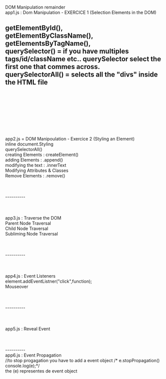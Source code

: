 DOM Manipulation remainder
<br>
app1.js : Dom Manipulation - EXERCICE 1 (Selection Elements in the DOM)
<br>

getElementById(),
<br>
getElementByClassName(),
<br>
getElementsByTagName(),
<br>
querySelector() = if you have multiples tags/id/className etc.. querySelector select the first one that commes across.
<br>
querySelectorAll() = selects all the "divs" inside the HTML file 
<br>
<br>
<br>
<br>
----------
<br>
<br>
<br>
<br>
app2.js = DOM Manipoulation - Exercice 2 (Styling an Element)

<br>
inline document.Styling
<br>
querySelectorAll()
<br>
creating Elements : createElement()
<br>
adding Elements : .append()
<br>
modifying the text : .innerText
<br>
Modifying Attributes & Classes
<br>
Remove Elements : .remove()
<br>
<br>
<br>
<br>
----------
<br>
<br>
<br>
<br>
app3.js : Traverse the DOM
<br>
Parent Node Traversal 
<br>
Child Node Traversal
<br>
Subliming Node Traversal
<br>
<br>
<br>
<br>
----------
<br>
<br>
<br>
<br>
app4.js : Event Listeners
<br>
element.addEventListner("click",function);
<br>
Mouseover
<br>
<br>
<br>
<br>
----------
<br>
<br>
<br>
<br>
app5.js : Reveal Event
<br>
<br>
<br>
<br>
----------
<br>
app6.js : Event Propagation
<br>
//to stop progagation you have to add a event object
    /* e.stopPropagation() 
    console.log(e);*/
    <br>
    the (e) representes de event object
